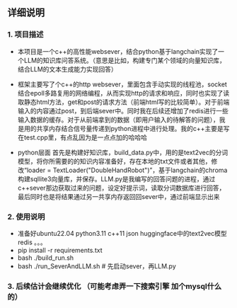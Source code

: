 ## 详细说明

###  1. 项目描述
- 本项目是一个c++的高性能websever，结合python基于langchain实现了一个LLM的知识库问答系统。（意思是比如，构建专门某个领域的向量知识库，结合LLM的文本生成能力实现回答）

- 框架主要写了个c++的http websever，里面包含手动实现的线程池，socket结合epoll多路复用的网络编程，从而实现http的请求和响应，同时也实现了读取静态html方法，get和post的请求方法（前端html写的比较简单）。对于前端输入的内容通过post，到后端sever中。同时我在后续还增加了redis进行一些输入数据的缓存。对于从前端拿到的数据（即用户输入的待解答的问题），我是用的共享内存结合信号量传递到python进程中进行处理。我的c++主要是写在test.cpp里，有点乱因为是一点点加的哈哈哈

- python层面 首先是构建好知识库，build_data.py中，用的是text2vec的分词模型，将你所需要的的知识内容准备好，存在本地的txt文件或者其他，修改“loader = TextLoader("DoubleHandRobot")”，基于langchain的chroma构建sqllite3向量库，并保存。LLM.py是我编写的回答问题的进程，通过c++sever那边获取过来的问题，设定好提示词，读取分词数据库进行回答，最后同时也是将结果通过另一共享内存返回回sever中，通过前端显示出来

### 2. 使用说明
- 准备好ubuntu22.04 python3.11 c++11 json huggingface中的text2vec模型  redis 。。。
- pip install -r requirements.txt
- bash ./build_run.sh
- bash ./run_SeverAndLLM.sh  # 先启动sever，再LLM.py

### 3. 后续估计会继续优化 （可能考虑弄一下搜索引擎 加个mysql什么的）
